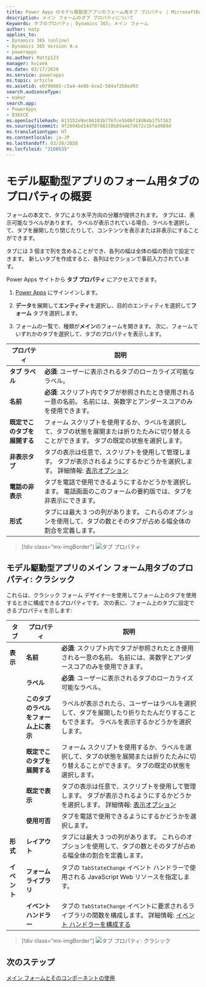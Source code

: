 ```yaml
---
title: Power Apps のモデル駆動型アプリのフォーム用タブ プロパティ | MicrosoftDocs
description: メイン フォームのタブ プロパティについて
Keywords: タブのプロパティ; Dynamics 365; メイン フォーム
author: matp
applies_to:
- Dynamics 365 (online)
- Dynamics 365 Version 9.x
- powerapps
ms.author: Mattp123
manager: kvivek
ms.date: 03/17/2020
ms.service: powerapps
ms.topic: article
ms.assetid: e0790865-c5a4-4e86-bce2-584af2b8ed93
search.audienceType:
- maker
search.app:
- PowerApps
- D365CE
ms.openlocfilehash: 613352e9ec86101b776fce5b0bf18d64b175f363
ms.sourcegitcommit: 9f2694bd14d70798310b89a4673672c1bfad989d
ms.translationtype: HT
ms.contentlocale: ja-JP
ms.lasthandoff: 03/26/2020
ms.locfileid: "3166535"
---
```

# <a name="tab-properties-for-model-driven-app-forms-overview"></a>モデル駆動型アプリのフォーム用タブのプロパティの概要

 フォームの本文で、タブにより水平方向の分離が提供されます。 タブには、表示可能なラベルがあります。 ラベルが表示されている場合、ラベルを選択して、タブを展開したり閉じたりして、コンテンツを表示または非表示にすることができます。  
  
 タブには 3 個まで列を含めることができ、各列の幅は全体の幅の割合で設定できます。 新しいタブを作成すると、各列はセクションで事前入力されています。  

Power Apps サイトから **タブ プロパティ** にアクセスできます。 
1.  [Power Apps](https://make.powerapps.com/?utm_source=padocs&utm_medium=linkinadoc&utm_campaign=referralsfromdoc) にサインインします。

2.  **データ**を展開して**エンティティ**を選択し、目的のエンティティを選択して**フォーム** タブを選択します。  

3.  フォームの一覧で、種類が**メイン**のフォームを開きます。 次に、フォームでいずれかのタブを選択して、タブのプロパティを表示します。

|プロパティ|説明|  
|--------------|-----------------|  
|**タブ ラベル**|**必須**: ユーザーに表示されるタブのローカライズ可能なラベル。|  
|**名前**|**必須**: スクリプト内でタブが参照されたとき使用される一意の名前。 名前には、英数字とアンダースコアのみを使用できます。|  
|**既定でこのタブを展開する**|フォーム スクリプトを使用するか、ラベルを選択して、タブの状態を展開または折りたたみに切り替えることができます。 タブの既定の状態を選択します。|  
|**非表示タブ**|タブの表示は任意で、スクリプトを使用して管理します。 タブが表示されるようにするかどうかを選択します。 詳細情報: [表示オプション](visibility-options-legacy.md)|  
|**電話の非表示**|タブを電話で使用できるようにするかどうかを選択します。 電話画面のこのフォームの要約版では、タブを非表示にできます。|  
|**形式**|タブには最大 3 つの列があります。 これらのオプションを使用して、タブの数とそのタブが占める幅全体の割合を定義します。|  

  > [!div class="mx-imgBorder"] 
  > ![タブ プロパティ](media/newform-tab-properties.png "タブのプロパティ")

## <a name="tab-properties-for-model-driven-app-main-forms-classic"></a>モデル駆動型アプリのメイン フォーム用タブのプロパティ: クラシック

これらは、クラシック フォーム デザイナーを使用してフォーム上のタブを使用するときに構成できるプロパティです。 次の表に、フォーム上のタブに設定できるプロパティを示します:
  
|タブ|プロパティ|説明|  
|---------|--------------|-----------------|  
|**表示**|**名前**|**必須**: スクリプト内でタブが参照されたとき使用される一意の名前。 名前には、英数字とアンダースコアのみを使用できます。|  
||**ラベル**|**必須**: ユーザーに表示されるタブのローカライズ可能なラベル。|  
||**このタブのラベルをフォーム上に表示**|ラベルが表示されたら、ユーザーはラベルを選択して、タブを展開したり折りたたんだりすることもできます。 ラベルを表示するかどうかを選択します。|  
||**既定でこのタブを展開する**|フォーム スクリプトを使用するか、ラベルを選択して、タブの状態を展開または折りたたみに切り替えることができます。 タブの既定の状態を選択します。|  
||**既定で表示**|タブの表示は任意で、スクリプトを使用して管理します。 タブが表示されるようにするかどうかを選択します。 詳細情報: [表示オプション](visibility-options-legacy.md)|  
||**使用可否**|タブを電話で使用できるようにするかどうかを選択します。|  
|**形式**|**レイアウト**|タブには最大 3 つの列があります。 これらのオプションを使用して、タブの数とそのタブが占める幅全体の割合を定義します。|  
|**イベント**|**フォーム ライブラリ**|タブの `TabStateChange` イベント ハンドラーで使用される JavaScript Web リソースを指定します。<br /><br />|  
||**イベント ハンドラー**|タブの `TabStateChange` イベントに要求されるライブラリの関数を構成します。 詳細情報: [イベント ハンドラーを構成する](configure-event-handlers-legacy.md)|  

  > [!div class="mx-imgBorder"] 
  > ![タブ プロパティ: クラシック](media/tab-properties.png "クラシックのタブ プロパティ")

## <a name="next-steps"></a>次のステップ

[メイン フォームとそのコンポーネントの使用](use-main-form-and-components.md)
